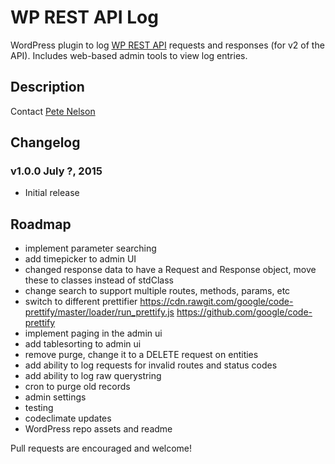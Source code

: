 # WP REST API Log

WordPress plugin to log [WP REST API](http://wp-api.org/) requests and responses (for v2 of the API).  Includes web-based admin tools to view log entries.

## Description

Contact [Pete Nelson](https://twitter.com/gungeekatx)

## Changelog

### v1.0.0 July ?, 2015
- Initial release

## Roadmap

- implement parameter searching
- add timepicker to admin UI
- changed response data to have a Request and Response object, move these to classes instead of stdClass
- change search to support multiple routes, methods, params, etc
- switch to different prettifier https://cdn.rawgit.com/google/code-prettify/master/loader/run_prettify.js https://github.com/google/code-prettify
- implement paging in the admin ui
- add tablesorting to admin ui
- remove purge, change it to a DELETE request on entities
- add ability to log requests for invalid routes and status codes
- add ability to log raw querystring
- cron to purge old records
- admin settings
- testing
- codeclimate updates
- WordPress repo assets and readme

Pull requests are encouraged and welcome!


